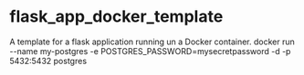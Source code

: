 # flask_app_docker_template
A template for a flask application running un a Docker container.
docker run --name my-postgres -e POSTGRES_PASSWORD=mysecretpassword -d -p 5432:5432 postgres
